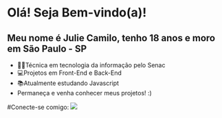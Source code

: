 # Olá! Seja Bem-vindo(a)!

## Meu nome é Julie Camilo, tenho 18 anos e moro em São Paulo - SP

- 👩‍🎓Técnica em tecnologia da informação pelo Senac
- 💻Projetos em Front-End e Back-End
- 📚Atualmente estudando Javascript
- Permaneça e venha conhecer meus projetos! :)

#Conecte-se comigo:
  <a href = "mailto:juliecamilo.silva@gmail.com"><img src="https://img.shields.io/badge/-Gmail-%23333?style=for-the-badge&logo=gmail&logoColor=white" target="_blank"></a>
